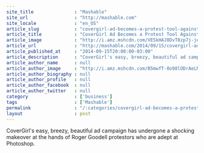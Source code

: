 ```yaml
---
site_title               : "Mashable"
site_url                 : "http://mashable.com"
site_locale              : "en_US"
article_slug             : "covergirl-ad-becomes-a-protest-tool-against-nfl-s-roger-goodell"
article_title            : "CoverGirl Ad Becomes a Protest Tool Against NFL's Roger Goodell"
article_image            : "http://i.amz.mshcdn.com/VESkHAJ8DvT8zp7j-je-iOWV77U=/1200x627/2014%2F09%2F16%2Fc6%2Fcovergirlph.1dbb9.jpg"
article_url              : "http://mashable.com/2014/09/15/covergirl-ad-nfl-roger-goodell/"
article_published_at     : "2014-09-15T20:08:00-03:00"
article_description      : "CoverGirl's easy, breezy, beautiful ad campaign has undergone a shocking makeover at the hands of Roger Goodell protestors who are adept at Photoshop."
article_author_name      : null
article_author_image     : "http://i.amz.mshcdn.com/B5mwfT-0o98lODrAeLNrbIyZ5zk=/90x90/2016%2F06%2F30%2Fbc%2F201604254bDSC_9836.30faf.a92ab.jpg"
article_author_biography : null
article_author_profile   : null
article_author_facebook  : null
article_author_twitter   : null
category                 : ['business']
tags                     : ['Mashable']
permalink                : "/:categories/covergirl-ad-becomes-a-protest-tool-against-nfl-s-roger-goodell/"
layout                   : post
---
```


CoverGirl's easy, breezy, beautiful ad campaign has undergone a shocking makeover at the hands of Roger Goodell protestors who are adept at Photoshop.
